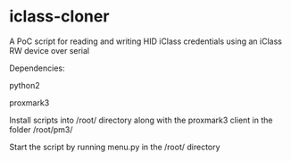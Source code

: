 iclass-cloner
=============

A PoC script for reading and writing HID iClass credentials using an iClass RW device over serial

Dependencies:

python2

proxmark3


Install scripts into /root/ directory along with the proxmark3 client in the folder /root/pm3/

Start the script by running menu.py in the /root/ directory
